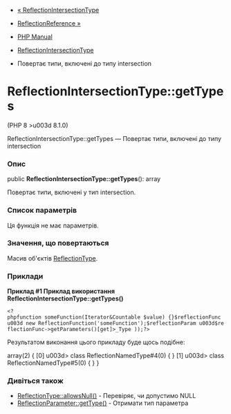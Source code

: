 - [«
ReflectionIntersectionType](class.reflectionintersectiontype.md)
- [ReflectionReference »](class.reflectionreference.md)

- [PHP Manual](index.md)
- [ReflectionIntersectionType](class.reflectionintersectiontype.md)
- Повертає типи, включені до типу intersection

# ReflectionIntersectionType::getTypes

(PHP 8 \>u003d 8.1.0)

ReflectionIntersectionType::getTypes — Повертає типи, включені до типу
intersection

### Опис

public **ReflectionIntersectionType::getTypes**(): array

Повертає типи, включені у тип intersection.

### Список параметрів

Ця функція не має параметрів.

### Значення, що повертаються

Масив об'єктів [ReflectionType](class.reflectiontype.md).

### Приклади

**Приклад #1 Приклад використання
**ReflectionIntersectionType::getTypes()****

` <?phpfunction someFunction(Iterator&Countable $value) {}$reflectionFunc u003d new ReflectionFunction('someFunction');$reflectionParam u003d$reflectionFunc->getParameters()[get]>_Type ));?> `

Результатом виконання цього прикладу буде щось подібне:

array(2) {
[0] u003d>
class ReflectionNamedType#4(0) {
}
[1] u003d>
class ReflectionNamedType#5(0) {
}
}

### Дивіться також

- [ReflectionType::allowsNull()](reflectiontype.allowsnull.md) -
Перевіряє, чи допустимо NULL
- [ReflectionParameter::getType()](reflectionparameter.gettype.md) -
Отримати тип параметра
